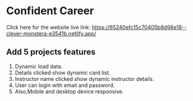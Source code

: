 # Confident Career

Click here for the website live link: https://65240efc15c70405b8d98e18--clever-monstera-e3541b.netlify.app/
<h2>Add 5 projects features</h2>
<ol>
<li>Dynamic load data.</li>
<li>Details clicked show dynamic card list.</li>
<li>Instructor name clicked show dynamic instructor details.</li>
<li>User can login with email and password.</li>
<li>Also,Mobile and desktop device responsive.</li>
</ol>




